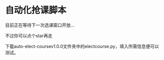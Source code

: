 # 自动化抢课脚本
目前正在等待下一次选课窗口开放...

不过你可以点个star再走

下载auto-elect-coursev1.0.0文件夹中的electcourse.py，填入所需信息便可以测试。
